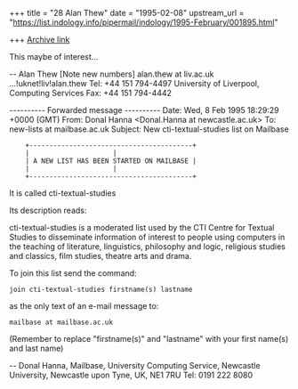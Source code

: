 +++
title = "28 Alan Thew"
date = "1995-02-08"
upstream_url = "https://list.indology.info/pipermail/indology/1995-February/001895.html"

+++
[Archive link](https://list.indology.info/pipermail/indology/1995-February/001895.html)

This maybe of interest...

--
Alan Thew
[Note new numbers]
alan.thew at liv.ac.uk   ...!uknet!liv!alan.thew   Tel: +44 151 794-4497
University of Liverpool, Computing Services     Fax: +44 151 794-4442

---------- Forwarded message ----------
Date: Wed, 8 Feb 1995 18:29:29 +0000 (GMT) 
From: Donal Hanna <Donal.Hanna at newcastle.ac.uk>
To: new-lists at mailbase.ac.uk
Subject: New cti-textual-studies list on Mailbase 

		+-----------------------------------------+
		|					  |
		| A NEW LIST HAS BEEN STARTED ON MAILBASE |
		|					  |
		+-----------------------------------------+


It is called cti-textual-studies

Its description reads:

cti-textual-studies is a moderated list used by the CTI Centre for Textual
Studies to disseminate information of interest to people using computers
in the teaching of literature, linguistics, philosophy and logic,
religious studies and classics, film studies, theatre arts and drama. 

To join this list send the command:

	join cti-textual-studies firstname(s) lastname

as the only text of an e-mail message to:

	mailbase at mailbase.ac.uk

(Remember to replace "firstname(s)" and "lastname" with your first name(s) 
and last name)


-- 
	 Donal Hanna, Mailbase, University Computing Service, 
	Newcastle University, Newcastle upon Tyne, UK, NE1 7RU
			Tel: 0191 222 8080







